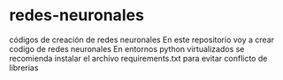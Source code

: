# redes-neuronales
códigos de creación de redes neuronales 
En este repositorio voy a crear codigo de redes neuronales 
En entornos python virtualizados se recomienda instalar el archivo requirements.txt para evitar conflicto de librerias
